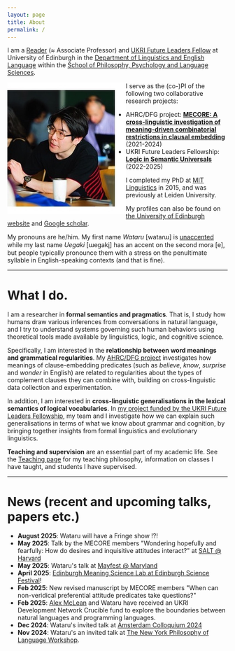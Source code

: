 ```yaml
---
layout: page
title: About
permalink: /
---
```


I am a [Reader](https://en.wikipedia.org/wiki/Reader_(academic_rank)) (≈ Associate Professor) and [UKRI Future Leaders Fellow](https://www.ukri.org/our-work/developing-people-and-skills/future-leaders-fellowships/) at University of Edinburgh in the [Department of Linguistics and English Language](https://www.ed.ac.uk/ppls/linguistics-and-english-language) within the [School of Philosophy, Psychology and Language Sciences](https://www.ed.ac.uk/ppls). 

<img align="left" src="./images/wataru-small.jpg" alt="Wataru's photo; Credit: Natasha Korotkova">

I serve as the (co-)PI of the following two collaborative research projects: 
- AHRC/DFG project: **[MECORE: A cross-linguistic investigation of meaning-driven combinatorial restrictions in clausal embedding](https://wuegaki.ppls.ed.ac.uk/mecore/)** (2021-2024)
- UKRI Future Leaders Fellowship: **[Logic in Semantic Universals](http://www.wataruuegaki.com/flf/)** (2022-2025)
<!-- - NWO international collaboration project **ModUni: Searching for semantic universals in the modal and attitudinal domains** (2018-2021) -->




I completed my PhD at [MIT Linguistics](http://web.mit.edu/linguistics/) in 2015, and was previously at Leiden University. 

My profiles can also be found on [the University of Edinburgh website](https://www.ed.ac.uk/profile/wataru-uegaki) and [Google scholar](https://scholar.google.co.jp/citations?user=PHs9XX8AAAAJ). 

My pronouns are he/him. My first name _Wataru_ \[wataɾɯ\] is [unaccented](https://direct.mit.edu/ling/article-abstract/47/3/471/632/Unaccentedness-in-Japanese) while my last name _Uegaki_ \[ɯegaki̥\] has an accent on the second mora \[e\], but people typically pronounce them with a stress on the penultimate syllable in English-speaking contexts (and that is fine). 

<!-- I also have the following external appointments in academic journals and conferences:
- an editorial board member of *[Semantics & Pragmatics](http://semprag.org/)*
- a review board member of *[Snippets](http://www.ledonline.it/snippets/)*
- a steering committee member of [Logic and Engineering in Natural Language Semantics (LENLS)](http://www.is.ocha.ac.jp/~bekki/lenls/). -->

---

# What I do.

I am a researcher in **formal semantics and pragmatics**. That is, I study how humans draw various inferences from conversations in natural language, and I try to understand systems governing such human behaviors using theoretical tools made available by linguistics, logic, and cognitive science.

Specifically, I am interested in the **relationship between word meanings and grammatical regularities**. My [AHRC/DFG project](https://wuegaki.ppls.ed.ac.uk/mecore/) investigates how meanings of clause-embedding predicates (such as *believe*, *know*, *surprise* and *wonder* in English) are related to regularities about the types of complement clauses they can combine with, building on cross-linguistic data collection and experimentation. 

<!-- Following my  -->
<!-- My PhD dissertation *[Interpreting questions under attitudes](http://hdl.handle.net/1721.1/99318)* addresses a family of puzzles concerning how the meanings of the so-called propositional attitude verbs (such as *believe*, *know*, *surprise* and *wonder*) are related to the types of complement clauses they can combine with (for example, whether the verb can combine with a question or not).  -->

In addition, I am interested in **cross-linguistic generalisations in the lexical semantics of logical vocabularies**. In [my project funded by the UKRI Future Leaders Fellowship](wuegaki.github.io/flf), my team and I investigate how we can explain such generalisations in terms of what we know about grammar and cognition, by bringing together insights from formal linguistics and evolutionary linguistics. 

<!-- More recently, I am interested in the distinction between **'logical' words** (such as *every* and *or*) and **'non-logical' words** (such as *walk* and *bird*). Is there a fundamental distinction between how these two kinds of word meanings are represented in our mind? I try to address this question by investigating the manifestation of this distinction in **syntax-semantics interface** (i.e., the relationship between meaning and grammar) and [**cross-linguistic universals in word meanings**](wuegaki.github.io/modal-universals/) (i.e., what kind of common properties hold for word meanings across languages).  -->

<!-- I also specialise in **Japanese linguistics**. I investigate various aspects of the grammatical structure of the languages/dialects in Japan, with an aim to uncover the nature of the similarity and differences that the Japanese languages have with other languages in the world. -->

**Teaching and supervision** are an essential part of my academic life. See the [Teaching page](wuegaki.github.io/teaching) for my teaching philosophy, information on classes I have taught, and students I have supervised.

---

# News (recent and upcoming talks, papers etc.)

- **August 2025**: Wataru will have a Fringe show !?!
- **May 2025**: Talk by the MECORE members "Wondering hopefully and fearfully: How do desires and inquisitive attitudes interact?" at [SALT @ Harvard](https://saltconf.github.io/salt35/)
- **May 2025**: Wataru's talk at [Mayfest @ Maryland](https://linguistics.umd.edu/mayfest2025)
- **April 2025**: [Edinburgh Meaning Science Lab at Edinburgh Science Festival](https://www.edinburghscience.co.uk/event/lets-grow-a-language/)!
- **Feb 2025**: New revised manuscript by MECORE members "When can non-veridical preferential attitude predicates take questions?"
- **Feb 2025**: [Alex McLean](https://slab.org/) and Wataru have received an UKRI Development Network Crucible fund to explore the
boundaries between natural languages and programming languages. 
- **Dec 2024**: Wataru's invited talk at [Amsterdam Colloquium 2024](https://events.illc.uva.nl/AC/AC2024/Conference/)
- **Nov 2024**: Wataru's an invited talk at [The New York Philosophy of Language Workshop](https://nylanguageworkshop.tumblr.com/). 
<!-- - **Sept 2024**: New revised manuscript from the MECORE team: ["Challenges for the operationalization of focus-sensitivity in a cross-linguistic context"](https://lingbuzz.net/lingbuzz/007004).
- **Sept 2024**: [Sinn und Bedeutung 2024 @ Sicily](https://sub29.unime.it/) featured four presentations by group members:
    - Mucha, Amaechi, Jantarungsee & Uegaki. "Disjunction with additives" (talk)
    - Qing & Uegaki. "Semantic triviality leads to ungrammaticality through iterated learning" (poster)
    - Whibley. "Defeasible Telicity in English Performance Predicates" (poster)
    - Dong. "Evidential as Positive Polarity Item" (poster, Evidentials Workshop)
- **Sept 2024**: Wataru gave a talk at the workshop ["The Future of Artificial Language Learning in Linguistics"](https://www.syncog.ppls.ed.ac.uk/FutureOfALL/site/index.html)
- **June 2024**: New manuscript by Deniz Özyıldız & Wataru: [Clauses can be modifiers, or arguments: Evidence from alternations in factivity and answer-orientedness in Turkish and Japanese](https://lingbuzz.net/lingbuzz/008187)
 -->

<!-- - **November 2023**: Anne Mucha's invited colloquium talk at Manchester Linguistics. 
- **November 2023**: Ciyang Qing's invited colloquium talk at Konstanz Linguistics. 
- **November 2023**: Wataru has received the [Shinmura Izuru Research Promotion Award](https://s-chozan.main.jp/?p=7731). 
- **October 2023**: Wataru's invited talk at the Special Session on Clausal Complements at [SPE/OASIS](https://spe-uca.sciencesconf.org/). 
- **Sept 2023**: We have given two presentations at [Sinn und Bedeutung 28 @ Bochum](https://www.ruhr-uni-bochum.de/sub28/index.html.en):
    - Qing, Roelofsen & Uegaki. "Predicates of inquisitive emotion and theories of question embedding" (talk)
    - Mucha, Amaechi, Whibley & Uegaki. "Future and the composition of modal meaning: the view from Igbo" (poster)
 -->
<!-- - **August 2023**: Deniz Özyıldız and Ciyang Qing (MECORE) will teach an advanced course "Semantic properties and combinatorial restrictions of attitude predicates" at 
[ESSLLI 2023 @ Ljubljana](https://2023.esslli.eu/).
- **June 2023**: Mucha, Engels, Whibley and Uegaki talk 'Negative modality in Hausa, Thai and Kîîtharaka' at [TripleA](https://sites.google.com/view/triplea10). 
- **June 2023**: Wataru's invited talk at [InqBnB4 @ IWCS 2023](https://iwcs2023.loria.fr/inqbnb4-inquisitiveness-below-and-beyond-the-sentence-boundary/) -->

